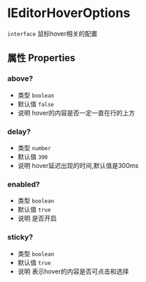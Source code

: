 # IEditorHoverOptions
`interface` 鼠标hover相关的配置

## 属性 Properties

### above?
+ 类型 `boolean` 
+ 默认值 `false`
+ 说明 hover的内容是否一定一直在行的上方
### delay?
+ 类型 `number` 
+ 默认值 `300`
+ 说明 hover延迟出现的时间,默认值是300ms
### enabled?
+ 类型 `boolean` 
+ 默认值 `true`
+ 说明 是否开启
### sticky?
+ 类型 `boolean` 
+ 默认值 `true`
+ 说明 表示hover的内容是否可点击和选择